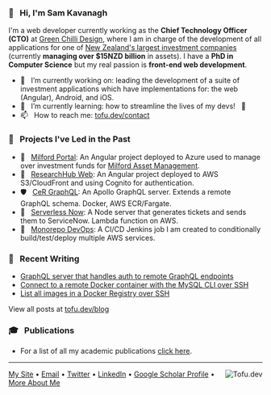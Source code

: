### 👋  &nbsp; Hi, I'm Sam Kavanagh
I'm a web developer currently working as the **Chief Technology Officer (CTO)** at [Green Chilli Design](http://gcd.io), where I am in charge of the development of all applications for one of [New Zealand's largest investment companies](https://milfordasset.com/) (currently **managing over $15NZD billion** in assets). I have a **PhD in Computer Science** but my real passion is **front-end web development**.


- 🔭 &nbsp; I’m currently working on: leading the development of a suite of investment applications which have implementations for: the web (Angular), Android, and iOS.
- 🌱 &nbsp; I’m currently learning: how to streamline the lives of my devs! &nbsp; 🚀
- 📫 &nbsp; How to reach me: [tofu.dev/contact](https://tofu.dev/contact)

### 🚀 &nbsp; Projects I've Led in the Past
- 🏦  &nbsp; [Milford Portal](https://portal.milfordasset.com/): An Angular project deployed to Azure used to manage over investment funds for [Milford Asset Management](https://milfordasset.com).
- 🎨  &nbsp; [ResearchHub Web](https://github.com/hganavak/hub-stack/tree/master/research-hub-web): An Angular project deployed to AWS S3/CloudFront and using Cognito for authentication.
- 🛡  &nbsp; [CeR GraphQL](https://github.com/hganavak/hub-stack/tree/master/cer-graphql): An Apollo GraphQL server. Extends a remote GraphQL schema. Docker, AWS ECR/Fargate.
- 📩  &nbsp; [Serverless Now](https://github.com/hganavak/hub-stack/tree/master/serverless-now): A Node server that generates tickets and sends them to ServiceNow.  Lambda function on AWS.
- 🤖  &nbsp; [Monorepo DevOps](https://github.com/hganavak/hub-stack/blob/master/Jenkinsfile): A CI/CD Jenkins job I am created to conditionally build/test/deploy multiple AWS services.

### 📝 &nbsp; Recent Writing
- [GraphQL server that handles auth to remote GraphQL endpoints](https://tofu.dev/blog/graphql-server-that-proxies-handles-authorisation-to-remote-graphql)
- [Connect to a remote Docker container with the MySQL CLI over SSH](https://tofu.dev/blog/docker-mysql-cli-ssh)
- [List all images in a Docker Registry over SSH](https://tofu.dev/blog/list-all-images-in-a-docker-registry-over-ssh)

View all posts at [tofu.dev/blog](tofu.dev/blog)

### 🎓 &nbsp; Publications
- For a list of all my academic publications [click here](https://scholar.google.com/citations?user=Q7b3L_8AAAAJ&hl=en&oi=ao).

---
<a href="https://tofu.dev"><img src="https://github.com/Hganavak/tofu.dev/blob/master/src/favicon-16x16.png" align="right" alt="Tofu.dev"></a>
[My Site](https://tofu.dev) • [Email](mailto:hganavak@gmail.com) • [Twitter](https://twitter.com/tofudotdev) • [LinkedIn](https://www.linkedin.com/in/sam-kavanagh-4913a6179/) • [Google Scholar Profile](https://scholar.google.com/citations?user=Q7b3L_8AAAAJ&hl=en&oi=ao) • [More About Me](https://tofu.dev/about)

